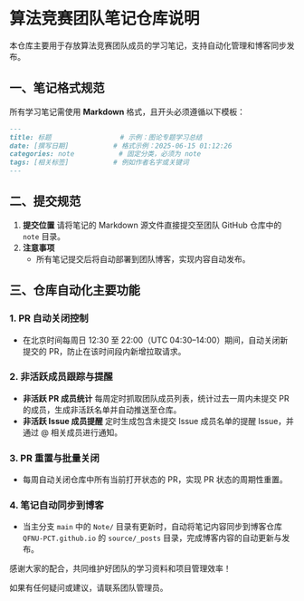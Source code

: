 # 算法竞赛团队笔记仓库说明

本仓库主要用于存放算法竞赛团队成员的学习笔记，支持自动化管理和博客同步发布。

## 一、笔记格式规范

所有学习笔记需使用 **Markdown** 格式，且开头必须遵循以下模板：

```markdown
---
title: 标题                 # 示例：图论专题学习总结
date: [撰写日期]           # 格式示例：2025-06-15 01:12:26
categories: note           # 固定分类，必须为 note
tags: [相关标签]           # 例如作者名字或关键词
---
```


## 二、提交规范

1. **提交位置**
    请将笔记的 Markdown 源文件直接提交至团队 GitHub 仓库中的 `note` 目录。
2. **注意事项**
   - 所有笔记提交后将自动部署到团队博客，实现内容自动发布。


## 三、仓库自动化主要功能

### 1. PR 自动关闭控制

- 在北京时间每周日 12:30 至 22:00（UTC 04:30–14:00）期间，自动关闭新提交的 PR，防止在该时间段内新增拉取请求。

### 2. 非活跃成员跟踪与提醒

- **非活跃 PR 成员统计**
   每周定时抓取团队成员列表，统计过去一周内未提交 PR 的成员，生成非活跃名单并自动推送至仓库。
- **非活跃 Issue 成员提醒**
   定时生成包含未提交 Issue 成员名单的提醒 Issue，并通过 @ 相关成员进行通知。

### 3. PR 重置与批量关闭

- 每周自动关闭仓库中所有当前打开状态的 PR，实现 PR 状态的周期性重置。

### 4. 笔记自动同步到博客

- 当主分支 `main` 中的 `Note/` 目录有更新时，自动将笔记内容同步到博客仓库 `QFNU-PCT.github.io` 的 `source/_posts` 目录，完成博客内容的自动更新与发布。


感谢大家的配合，共同维护好团队的学习资料和项目管理效率！


如果有任何疑问或建议，请联系团队管理员。

